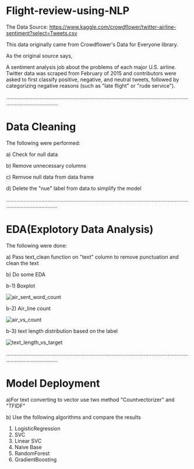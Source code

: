 # Flight-review-using-NLP
The Data Source: https://www.kaggle.com/crowdflower/twitter-airline-sentiment?select=Tweets.csv

This data originally came from Crowdflower's Data for Everyone library.

As the original source says,

A sentiment analysis job about the problems of each major U.S. airline. Twitter data was scraped from February of 2015 and contributors were asked to first classify positive, negative, and neutral tweets, followed by categorizing negative reasons (such as "late flight" or "rude service").

...............................................................................................................................................................
# Data Cleaning
The following were performed:

a) Check for null data

b) Remove unnecessary columns

c) Remvoe null data from data frame

d) Delete the "nue" label from data to simplify the model

...............................................................................................................................................................

# EDA(Explotory Data Analysis)
The following were done:

a) Pass text_clean function on "text" column to remove punctuation and clean the text

b) Do some EDA 

b-1) Boxplot

![air_sent_word_count](https://user-images.githubusercontent.com/71351619/134270824-5e199709-7739-42e4-b4a5-38288364a2ed.png)



b-2) Air_line count

![air_vs_count](https://user-images.githubusercontent.com/71351619/134270935-058cf5b9-d473-4214-a435-b63ce42012f9.png)

b-3) text length distribution based on the label

![text_length_vs_target](https://user-images.githubusercontent.com/71351619/134271034-56ac02fe-25ac-40f8-a175-b94b3452a3f9.png)

...............................................................................................................................................................

# Model Deployment

a)For text converting to vector use two method "Countvectorizer" and "TFIDF" 

b) Use the following algorithms and compare the results
1. LogisticRegression
2. SVC 
3. Linear SVC
4. Naive Base
5. RandomForest
6. GradientBoosting

